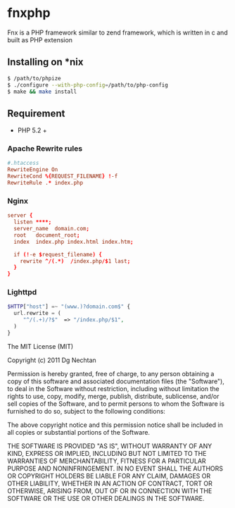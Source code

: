 fnxphp
======

Fnx is a PHP framework similar to zend framework, which is written in c and built as PHP extension


## Installing on *nix

```bash
$ /path/to/phpize
$ ./configure --with-php-config=/path/to/php-config
$ make && make install
```

## Requirement
- PHP 5.2 +

### Apache Rewrite rules

```conf
#.htaccess
RewriteEngine On
RewriteCond %{REQUEST_FILENAME} !-f
RewriteRule .* index.php
```

### Nginx
```conf
server {
  listen ****;
  server_name  domain.com;
  root   document_root;
  index  index.php index.html index.htm;

  if (!-e $request_filename) {
    rewrite ^/(.*)  /index.php/$1 last;
  }
}
```

### Lighttpd

```php
$HTTP["host"] =~ "(www.)?domain.com$" {
  url.rewrite = (
     "^/(.+)/?$"  => "/index.php/$1",
  )
}
```

The MIT License (MIT)

Copyright (c) 2011 Dg Nechtan

Permission is hereby granted, free of charge, to any person obtaining a copy
of this software and associated documentation files (the "Software"), to deal
in the Software without restriction, including without limitation the rights
to use, copy, modify, merge, publish, distribute, sublicense, and/or sell
copies of the Software, and to permit persons to whom the Software is
furnished to do so, subject to the following conditions:

The above copyright notice and this permission notice shall be included in all
copies or substantial portions of the Software.

THE SOFTWARE IS PROVIDED "AS IS", WITHOUT WARRANTY OF ANY KIND, EXPRESS OR
IMPLIED, INCLUDING BUT NOT LIMITED TO THE WARRANTIES OF MERCHANTABILITY,
FITNESS FOR A PARTICULAR PURPOSE AND NONINFRINGEMENT. IN NO EVENT SHALL THE
AUTHORS OR COPYRIGHT HOLDERS BE LIABLE FOR ANY CLAIM, DAMAGES OR OTHER
LIABILITY, WHETHER IN AN ACTION OF CONTRACT, TORT OR OTHERWISE, ARISING FROM,
OUT OF OR IN CONNECTION WITH THE SOFTWARE OR THE USE OR OTHER DEALINGS IN THE
SOFTWARE.
